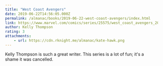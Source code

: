 ```yaml
---
title: "West Coast Avengers"
date: 2019-06-22T14:56:05.000Z
permalink: /almanac/books/2019-06-22-west-coast-avengers/index.html
link: https://www.marvel.com/comics/series/25575/west_coast_avengers_2018_-_present
author: Kelly Thompson
rating: 3
attachments: 
    - url: https://cdn.rknight.me/almanac/kate-hawk.png
---
```


Kelly Thompson is such a great writer. This series is a lot of fun; it's a shame it was cancelled.